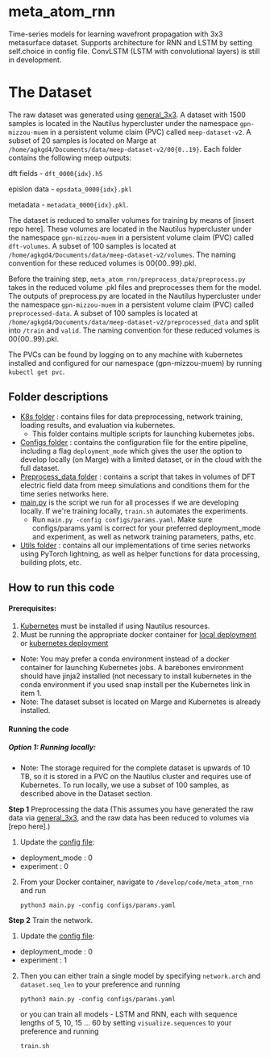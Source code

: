# meta_atom_rnn

Time-series models for learning wavefront propagation with 3x3 metasurface dataset. Supports architecture for RNN and LSTM by setting self.choice in config file. ConvLSTM (LSTM with convolutional layers) is still in development.

# The Dataset

The raw dataset was generated using [general_3x3](https://github.com/Kovaleski-Research-Lab/general_3x3/tree/andy_branch). A dataset with 1500 samples is located in the Nautilus hypercluster under the namespace `gpn-mizzou-muem` in a persistent volume claim (PVC) called `meep-dataset-v2`. A subset of 20 samples is located on Marge at `/home/agkgd4/Documents/data/meep-dataset-v2/00{0..19}`. Each folder contains the following meep outputs: 

  dft fields - `dft_0000{idx}.h5`
  
  epislon data - `epsdata_0000{idx}.pkl`
  
  metadata - `metadata_0000{idx}.pkl`.

The dataset is reduced to smaller volumes for training by means of [insert repo here]. These volumes are located in the Nautilus hypercluster under the namespace `gpn-mizzou-muem` in a persistent volume claim (PVC) called `dft-volumes`. A subset of 100 samples is located at `/home/agkgd4/Documents/data/meep-dataset-v2/volumes`. The naming convention for these reduced volumes is 00{00..99}.pkl.

Before the training step, `meta_atom_rnn/preprocess_data/preprocess.py` takes in the reduced volume .pkl files and preprocesses them for the model. The outputs of preprocess.py are located in the Nautilus hypercluster under the namespace `gpn-mizzou-muem` in a persistent volume claim (PVC) called `preprocessed-data`. A subset of 100 samples is located at `/home/agkgd4/Documents/data/meep-dataset-v2/preprocessed_data` and split into `/train` and `valid`. The naming convention for these reduced volumes is 00{00..99}.pkl.

The PVCs can be found by logging on to any machine with kubernetes installed and configured for our namespace (gpn-mizzou-muem) by running `kubectl get pvc`.

## Folder descriptions

- [K8s folder](https://github.com/Kovaleski-Research-Lab/meta_atom_rnn/tree/main/k8s) : contains files for data preprocessing, network training, loading results, and evaluation via kubernetes.
  - This folder contains multiple scripts for launching kubernetes jobs.
- [Configs folder](https://github.com/Kovaleski-Research-Lab/meta_atom_rnn/tree/main/configs) : contains the configuration file for the entire pipeline, including a flag `deployment_mode` which gives the user the option to develop locally (on Marge) with a limited dataset, or in the cloud with the full dataset.
- [Preprocess_data folder](https://github.com/Kovaleski-Research-Lab/meta_atom_rnn/tree/main/preprocess_data) : contains a script that takes in volumes of DFT electric field data from meep simulations and conditions them for the time series networks here.
- [main.py](https://github.com/Kovaleski-Research-Lab/meta_atom_rnn/blob/main/main.py) is the script we run for all processes if we are developing locally. If we're training locally, `train.sh` automates the experiments.
  - Run `main.py -config configs/params.yaml`. Make sure configs/params.yaml is correct for your preferred deployment_mode and experiment, as well as network training parameters, paths, etc.
- [Utils folder](https://github.com/Kovaleski-Research-Lab/meta_atom_rnn/tree/main/utils) : contains all our implementations of time series networks using PyTorch lightning, as well as helper functions for data processing, building plots, etc.

## How to run this code

#### Prerequisites:
1. [Kubernetes](https://github.com/Kovaleski-Research-Lab/Global-Lab-Repo/blob/main/sops/software_development/kubernetes.md) must be installed if using Nautilus resources.
2. Must be running the appropriate docker container for [local deployment](https://hub.docker.com/layers/kovaleskilab/meep/v3_lightning/images/sha256-e550d12e2c85e095e8fd734eedba7104e9561e86e73aac545614323fda93efb2?context=repo) or [kubernetes deployment](https://hub.docker.com/layers/kovaleskilab/meep_ml/launcher/images/sha256-464ec5f4310603229e96b5beae9355055e2fb2de2027539c3d6bef94b7b5a4f1?context=repo)
  - Note: You may prefer a conda environment instead of a docker container for launching Kubernetes jobs. A barebones environment should have jinja2 installed (not necessary to install kubernetes in the conda environment if you used snap install per the Kubernetes link in item 1.
  - Note: The dataset subset is located on Marge and Kubernetes is already installed.

#### Running the code

##### Option 1: Running locally:
- Note: The storage required for the complete dataset is upwards of 10 TB, so it is stored in a PVC on the Nautilus cluster and requires use of Kubernetes. To run locally, we use a subset of 100 samples, as described above in the Dataset section.

**Step 1** Preprocessing the data (This assumes you have generated the raw data via [general_3x3](https://github.com/Kovaleski-Research-Lab/general_3x3/tree/andy_branch), and the raw data has been reduced to volumes via [repo here].)
  
  1. Update the [config file](https://github.com/Kovaleski-Research-Lab/meta_atom_rnn/blob/main/configs/params.yaml):
     
  - deployment_mode : 0
  - experiment : 0
 
  2. From your Docker container, navigate to `/develop/code/meta_atom_rnn` and run
     ```
     python3 main.py -config configs/params.yaml
     ```
**Step 2** Train the network.

  1. Update the [config file](https://github.com/Kovaleski-Research-Lab/meta_atom_rnn/blob/main/configs/params.yaml):
     
  - deployment_mode : 0
  - experiment : 1

  2. Then you can either train a single model by specifying `network.arch` and `dataset.seq_len` to your preference and running
     ```
     python3 main.py -config configs/params.yaml
     ```
     or you can train all models - LSTM and RNN, each with sequence lengths of 5, 10, 15 ... 60 by setting `visualize.sequences` to your preference and running
     ```
     train.sh
     ```
    
